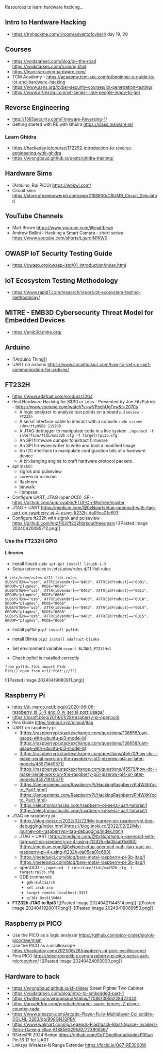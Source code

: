Resources to learn hardware hacking...

## Intro to Hardware Hacking

- https://tryhackme.com/r/room/adventofcyber4 day 19, 20
## Courses 

- https://voidstarsec.com/blog/on-the-road https://voidstarsec.com/training.html
- https://learn.securinghardware.com/
- TCM Academy - https://academy.tcm-sec.com/p/beginner-s-guide-to-iot-and-hardware-hacking
- https://www.sans.org/cyber-security-courses/iot-penetration-testing/
- https://www.artresilia.com/iot-series-i-are-people-ready-to-go/

## Reverse Engineering

- http://1585security.com/Firmware-Reversing-1/
- Getting started with RE with Ghidra https://class.malware.re/

### Learn Ghidra

- https://hackaday.io/course/172292-introduction-to-reverse-engineering-with-ghidra
- https://wrongbaud.github.io/posts/ghidra-training/

## Hardware Sims

- (Arduino, Rpi PICO) https://wokwi.com/
- Circuit sims https://store.steampowered.com/app/2198800/CRUMB_Circuit_Simulator/

## YouTube Channels

- Matt Brown https://www.youtube.com/@mattbrwn
- Andrew Bellini - Hacking a Smart Camera - short series https://www.youtube.com/shorts/LgurdIN1KW0 
## OWASP IoT Security Testing Guide

- https://owasp.org/owasp-istg/01_introduction/index.html

## IoT Ecosystem Testing Methodology

- https://www.rapid7.com/research/report/iot-ecosystem-testing-methodology/

## MITRE - EMB3D Cybersecurity Threat Model for Embedded Devices

- https://emb3d.mitre.org/
## Arduino

- [[Arduino Thing]]
- UART on arduino https://www.circuitbasics.com/how-to-set-up-uart-communication-for-arduino/
## FT232H

- https://www.adafruit.com/product/2264
- Real Hardware Hacking for S$30 or Less - Presented by Joe FitzPatrick - https://www.youtube.com/watch?v=wVPochUgTvw&t=2070s
	- A logic analyzer to analyze test points on a board `pulseview - FT232h`
	- A serial interface cable to interact with a console `sudo screen /dev/ttyUSB0 115200` 
	- A JTAG debugger to manipulate code in a live system `./openocd -f interface/ftdi/um232h.cfg -f target/rpi3b.cfg`
	- An SPI firmware dumper to extract firmware
	- An SPI firmware writer to write and boot a modified image
	- An I2C interface to manipulate configuration bits of a hardware device
	- A bit-banging engine to craft hardware protocol packets.
- apt install:
	- sigrok and pulseview
	- screen or minicom
	- flashrom
	- binwalk
	- libmpsse
- Configure UART, JTAG (openOCD), SPI - https://github.com/unprovable/FTDI-Oh-My/tree/master
- JTAG + UART https://medium.com/@0xNoor/setup-openocd-with-jtag-uart-on-raspberry-pi-4-using-ft232h-da05ca01c693
- Configure ft232h with sigrok and pulseview https://github.com/hnz1102/ft232hbrkout/tree/main
![[Pasted image 20240420095712.png]]

### Use the FT232H GPIO
#### Libraries

- Install libusb
`sudo apt-get install libusb-1.0`
- Setup udev rules in /etc/udev/rules.d/11-ftdi.rules 
```
# /etc/udev/rules.d/11-ftdi.rules
SUBSYSTEM=="usb", ATTR{idVendor}=="0403", ATTR{idProduct}=="6001", GROUP="plugdev", MODE="0666"
SUBSYSTEM=="usb", ATTR{idVendor}=="0403", ATTR{idProduct}=="6011", GROUP="plugdev", MODE="0666"
SUBSYSTEM=="usb", ATTR{idVendor}=="0403", ATTR{idProduct}=="6010", GROUP="plugdev", MODE="0666"
SUBSYSTEM=="usb", ATTR{idVendor}=="0403", ATTR{idProduct}=="6014", GROUP="plugdev", MODE="0666"
SUBSYSTEM=="usb", ATTR{idVendor}=="0403", ATTR{idProduct}=="6015", GROUP="plugdev", MODE="0666"
```

- Install pyftdi
`pip3 install pyftdi`

- Install Blinka
`pip3 install adafruit-blinka`

- Set environment variable
`export BLINKA_FT232H=1`

- Check pyftdi is installed correctly
```
from pyftdi.ftdi import Ftdi
Ftdi().open_from_url('ftdi:///?')
```

![[Pasted image 20240419080911.png]]
## Raspberry Pi

- https://di-marco.net/blog/it/2020-06-06-raspberry_pi_3_4_and_0_w_serial_port_usage/
- https://iosoft.blog/2019/01/28/raspberry-pi-openocd/
- Pins Guide https://pinout.xyz/pinout/jtag
- UART on raspberry pi
    - [https://raspberrypi.stackexchange.com/questions/138658/uart-usage-with-ubuntu-pi3-model-b](https://raspberrypi.stackexchange.com/questions/138658/uart-usage-with-ubuntu-pi3-model-b)
    - [https://raspberrypi.stackexchange.com/questions/45570/how-do-i-make-serial-work-on-the-raspberry-pi3-pizerow-pi4-or-later-models/45571#45571](https://raspberrypi.stackexchange.com/questions/45570/how-do-i-make-serial-work-on-the-raspberry-pi3-pizerow-pi4-or-later-models/45571#45571)
    - [https://lancesimms.com/RaspberryPi/HackingRaspberryPi4WithYocto_Part1.html](https://lancesimms.com/RaspberryPi/HackingRaspberryPi4WithYocto_Part1.html)
    - [https://electronicshacks.com/raspberry-pi-serial-uart-tutorial/](https://electronicshacks.com/raspberry-pi-serial-uart-tutorial/)
- JTAG on raspberry pi
    - [https://blog.inoki.cc/2022/02/22/My-journey-on-raspberrypi-jtag-debugging/index.html](https://blog.inoki.cc/2022/02/22/My-journey-on-raspberrypi-jtag-debugging/index.html)
    - JTAG + UART [https://medium.com/@0xNoor/setup-openocd-with-jtag-uart-on-raspberry-pi-4-using-ft232h-da05ca01c693](https://medium.com/@0xNoor/setup-openocd-with-jtag-uart-on-raspberry-pi-4-using-ft232h-da05ca01c693)
    - [https://metebalci.com/blog/bare-metal-raspberry-pi-3b-jtag/](https://metebalci.com/blog/bare-metal-raspberry-pi-3b-jtag/)
    - openOCD - `./openocd -f interface/ftdi/um232h.cfg -f target/rpi3b.cfg`
	- GDB commands
		- `gdb-multiarch`
		- `set arch arm`
		- `target remote localhost:3333`
		- `x/10i 0xc0136dd4`
- **FT232h JTAG to Rpi3**
![[Pasted image 20240421144514.png]]
![[Pasted image 20240419200117.png]]
![[Pasted image 20240419080953.png]]

## Raspberry pi PICO

- Use the PICO as a logic analyzer https://github.com/pico-coder/sigrok-pico/tree/main
- Use the PICO as a oscilloscope https://hackaday.com/2021/06/26/raspberry-pi-pico-oscilloscope/
- Pina PICO https://electrocredible.com/raspberry-pi-pico-serial-uart-micropython/
![[Pasted image 20240424093900.png]]
## Hardware to hack

- https://wrongbaud.github.io/sf-slides/ Street Fighter Two Cabinet
- https://voidstarsec.com/blog/intro-to-embedded-part-1
- https://twitter.com/wrongbaud/status/1708613056228422032
- https://arcade1up.com/products/marvel-super-heroes-2-player-counter-cade
- https://www.amazon.com/Arcade-Player-Fully-Multiplayer-Collectible-DGUNL-3283/dp/B08GN32PBV
- https://www.walmart.com/ip/Legends-Flashback-Blast-Space-Invaders-Retro-Gaming-Blue-818858029582/723800567
- BSidesPR 2024 Badge https://github.com/So11Deo6loria/bsidesPRSun Pin 16 17  for UART
- Linksys Wireless-N Range Extender https://fccid.io/Q87-RE3000W